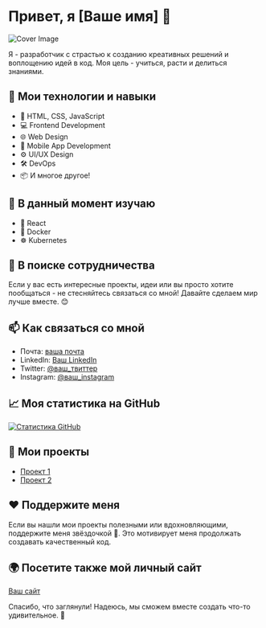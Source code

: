 # Привет, я [Ваше имя] 👋

![Cover Image](https://your-image-url.com/cover-image.jpg)

Я - разработчик с страстью к созданию креативных решений и воплощению идей в код. Моя цель - учиться, расти и делиться знаниями.

## 🔧 Мои технологии и навыки

- 🚀 HTML, CSS, JavaScript
- 💻 Frontend Development
- 🌐 Web Design
- 📱 Mobile App Development
- ⚙️ UI/UX Design
- 🛠️ DevOps
- 📦 И многое другое!

## 🌱 В данный момент изучаю

- 🌈 React
- 🚢 Docker
- ☸️ Kubernetes

## 🤝 В поиске сотрудничества

Если у вас есть интересные проекты, идеи или вы просто хотите пообщаться - не стесняйтесь связаться со мной! Давайте сделаем мир лучше вместе. 😊

## 📫 Как связаться со мной

- Почта: [ваша почта](mailto:ваша-почта@example.com)
- LinkedIn: [Ваш LinkedIn](https://www.linkedin.com/in/ваш-профиль)
- Twitter: [@ваш_твиттер](https://twitter.com/ваш-твиттер)
- Instagram: [@ваш_instagram](https://www.instagram.com/ваш-instagram)

## 📈 Моя статистика на GitHub

[![Статистика GitHub](https://github-readme-stats.vercel.app/api?username=ваше-имя&show_icons=true&count_private=true)](https://github.com/ваше-имя)

## 💼 Мои проекты

- [Проект 1](https://github.com/ваше-имя/проект-1)
- [Проект 2](https://github.com/ваше-имя/проект-2)

## ❤️ Поддержите меня

Если вы нашли мои проекты полезными или вдохновляющими, поддержите меня звёздочкой 🌟. Это мотивирует меня продолжать создавать качественный код.

## 🌍 Посетите также мой личный сайт

[Ваш сайт](https://ваш-сайт.com)

Спасибо, что заглянули! Надеюсь, мы сможем вместе создать что-то удивительное. 🚀
